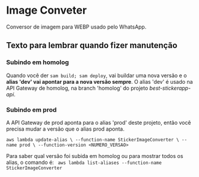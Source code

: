 # Image Conveter

Conversor de imagem para WEBP usado pelo WhatsApp.

## Texto para lembrar quando fizer manutenção

### Subindo em homolog

Quando você der ``sam build; sam deploy``, vai buildar uma nova versão e o **alias 'dev' vai apontar para a nova versão sempre**.
O alias 'dev' é usado na API Gateway de homolog, na branch 'homolog' do projeto *best-stickerapp-api*.

### Subindo em prod

A API Gateway de prod aponta para o alias 'prod' deste projeto, então você precisa mudar a versão que o alias prod aponta.

``aws lambda update-alias \
--function-name StickerImageConverter \
--name prod \
--function-version <NUMERO_VERSAO>``

Para saber qual versão foi subida em homolog ou para mostrar todos os alias, o comando é:
`` aws lambda list-aliases --function-name StickerImageConverter``


